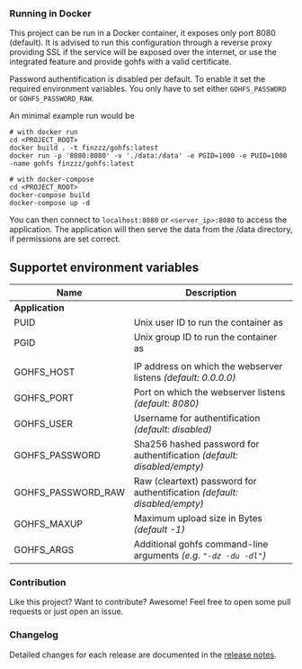### Running in Docker

This project can be run in a Docker container, it exposes only port 8080 (default). It is advised 
to run this configuration through a reverse proxy providing SSL if the service will be exposed over the internet, or use the integrated feature and provide gohfs with a valid certificate.

Password authentification is disabled per default. To enable it set the required environment variables. You only have to set either `GOHFS_PASSWORD` or `GOHFS_PASSWORD_RAW`.

An minimal example run would be

    # with docker run
    cd <PROJECT_ROOT>
    docker build . -t finzzz/gohfs:latest
    docker run -p '8080:8080' -v './data:/data' -e PGID=1000 -e PUID=1000 -name gohfs finzzz/gohfs:latest
    
    # with docker-compose
    cd <PROJECT_ROOT>
    docker-compose build
    docker-compose up -d
    
You can then connect to `localhost:8080` or `<server_ip>:8080` to access the application.
The application will then serve the data from the /data directory, if permissions are set correct.

Supportet environment variables
-----
| Name               | Description                                                               |
| ------------------ | ------------------------------------------------------------------------- |
| **Application**    |                                                                           |
| PUID               | Unix user ID to run the container as                                      |
| PGID               | Unix group ID to run the container as                                     |
|                    |                                                                           |
| GOHFS_HOST         | IP address on which the webserver listens *(default: 0.0.0.0)*            |
| GOHFS_PORT         | Port on which the webserver listens *(default: 8080)*                     |
| GOHFS_USER         | Username for authentification *(default: disabled)*                       |
| GOHFS_PASSWORD     | Sha256 hashed password for authentification *(default: disabled/empty)*   |
| GOHFS_PASSWORD_RAW | Raw (cleartext) password for authentification *(default: disabled/empty)* |
| GOHFS_MAXUP        | Maximum upload size in Bytes *(default -1)*                               |
| GOHFS_ARGS         | Additional gohfs command-line arguments *(e.g. `"-dz -du -dl"`)*          |


### Contribution

Like this project? Want to contribute? Awesome! Feel free to open some pull requests or just open an issue.

### Changelog

Detailed changes for each release are documented in the [release notes](https://github.com/finzzz/gohfs/releases).
